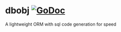 # dbobj [![GoDoc](https://godoc.org/github.com/paulstuart/dbobj?status.svg)](http://godoc.org/github.com/paulstuart/dbobj) 

A lightweight ORM with sql code generation for speed

